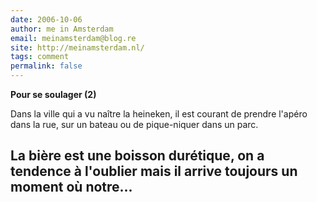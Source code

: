 ```yaml
---
date: 2006-10-06
author: me in Amsterdam
email: meinamsterdam@blog.re
site: http://meinamsterdam.nl/
tags: comment
permalink: false
---
```


<!-- TB -->
<p><strong>Pour se soulager (2)</strong></p>
<p>Dans la ville qui a vu naître la heineken, il est courant de prendre l'apéro dans la rue, sur un bateau ou de pique-niquer dans un parc.


La bière est une boisson durétique, on a tendence à l'oublier mais il arrive toujours un moment où notre...</p>
---